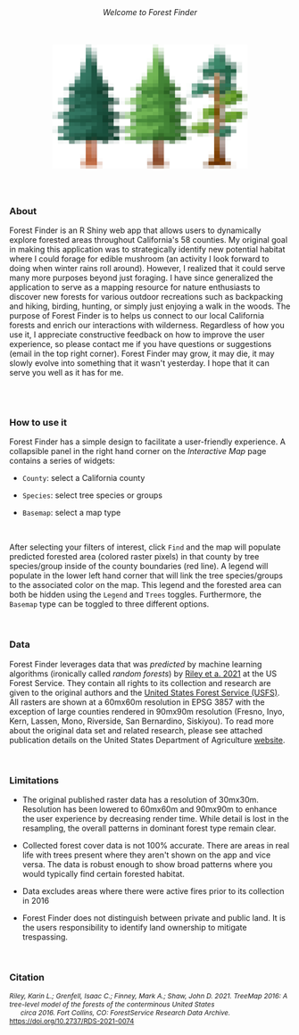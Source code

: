 
<br>

<h6 style="text-align: center;">Welcome to Forest Finder</h6>

<br>

<div style="text-align:center"> 

<img src="../images/3trees_pix.png" style = "width: 350px; margin-bottom: 40px;" />

</div>
                                                        
### About

Forest Finder is an R Shiny web app that allows users to dynamically explore forested areas 
throughout California's 58 counties. My original goal in making this 
application was to strategically identify new potential habitat where I could forage for edible mushroom
(an activity I look forward to doing when winter rains roll around). However, I realized that it could serve many 
more purposes beyond just foraging. I have since generalized the application to serve as
a mapping resource for nature enthusiasts to discover new forests for various outdoor recreations 
such as backpacking and hiking, birding, hunting, or simply just enjoying a walk in the woods. 
The purpose of Forest Finder is to helps us connect to our local California forests and enrich our 
interactions with wilderness. Regardless of how you use it, I appreciate constructive feedback 
on how to improve the user experience, so please contact me if you have questions or suggestions (email in the top right corner).
Forest Finder may grow, it may die, it may slowly evolve into something 
that it wasn't yesterday. I hope that it can serve you well as it has for me.

<br>
<br>

### How to use it

Forest Finder has a simple design to facilitate a user-friendly experience. A collapsible panel 
in the right hand corner on the *Interactive Map* page contains a series of widgets:

- `County`: select a California county  

- `Species`: select tree species or groups

- `Basemap`: select a map type 

<br>

After selecting your filters of interest, click `Find` and the map will populate predicted 
forested area (colored raster pixels) in that county by tree species/group inside of the county boundaries (red line). 
A legend will populate in the lower left hand corner that will link the tree species/groups to the associated color on the map.
This legend and the forested area can both be hidden using the `Legend` and `Trees` toggles. Furthermore, the `Basemap` type can be toggled to three different options.

<br>


### Data


Forest Finder leverages data that was *predicted* by machine learning algorithms (ironically called *random forests*) by [Riley et a. 2021](https://www.fs.usda.gov/rds/archive/catalog/RDS-2021-0074) 
at the US Forest Service. They contain all rights to its collection and research are given to the original authors and the [United States Forest Service (USFS)](https://www.fs.usda.gov/). 
All rasters are shown at a 60mx60m resolution in EPSG 3857 with the exception of large counties rendered in 90mx90m resolution (Fresno, Inyo, Kern, Lassen, Mono, Riverside, San Bernardino, Siskiyou). 
To read more about the original data set and related research, please see attached publication details on the United States Department of Agriculture [website](https://data.fs.usda.gov/geodata/rastergateway/treemap/index.php).

<br> 

### Limitations

- The original published raster data has a resolution of 30mx30m. Resolution has been lowered to 60mx60m and 90mx90m to enhance the 
user experience by decreasing render time. While detail is lost in the resampling, the overall patterns in dominant forest type remain clear.

- Collected forest cover data is not 100% accurate. There are areas in real life with trees present where they aren't shown on the app and vice
versa. The data is robust enough to show broad patterns where you would typically find certain forested habitat.

- Data excludes areas where there were active fires prior to its collection in 2016

- Forest Finder does not distinguish between private and public land. It is the users responsibility to identify land ownership to mitigate trespassing.

<br> 


### Citation

<p style="font-size: 12px; margin: 0;">
  <em>Riley, Karin L.; Grenfell, Isaac C.; Finney, Mark A.; Shaw, John D. 2021. TreeMap 2016: A tree-level model of the forests of the conterminous United States</em>
  <span style="display: block; text-indent: 20px;">
    <em>circa 2016. Fort Collins, CO: ForestService Research Data Archive.</em> 
    <a href="https://doi.org/10.2737/RDS-2021-0074">https://doi.org/10.2737/RDS-2021-0074</a>
  </span>
</p>


<br> 




